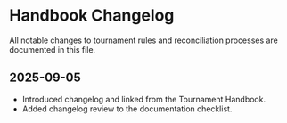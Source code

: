 # Handbook Changelog

All notable changes to tournament rules and reconciliation processes are documented in this file.

## 2025-09-05
- Introduced changelog and linked from the Tournament Handbook.
- Added changelog review to the documentation checklist.
